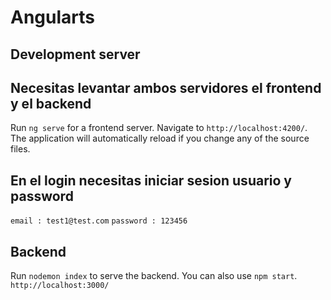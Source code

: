# Angularts

## Development server

## Necesitas levantar ambos servidores el frontend y el backend

Run `ng serve` for a frontend server. Navigate to `http://localhost:4200/`. The application will automatically reload if you change any of the source files.

## En el login necesitas iniciar sesion usuario y password

`email : test1@test.com`
`password : 123456 `

## Backend

Run `nodemon index` to serve the backend. You can also use `npm start`. `http://localhost:3000/`

